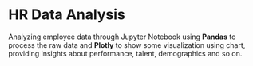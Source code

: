 # HR Data Analysis
Analyzing employee data through Jupyter Notebook using **Pandas** to process the raw data and **Plotly** to show some visualization using chart, providing insights about performance, talent, demographics and so on.
